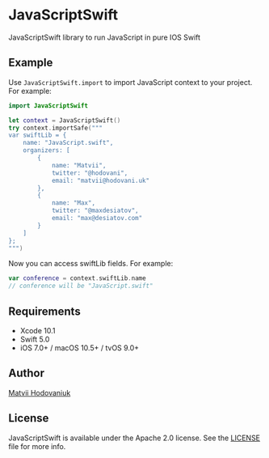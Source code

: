 # JavaScriptSwift

JavaScriptSwift library to run JavaScript in pure IOS Swift

## Example

Use `JavaScriptSwift.import` to import JavaScript context to your project. For example:

````swift
import JavaScriptSwift

let context = JavaScriptSwift()
try context.importSafe("""
var swiftLib = {
    name: "JavaScript.swift",
    organizers: [
        {
            name: "Matvii",
            twitter: "@hodovani",
            email: "matvii@hodovani.uk"
        },
        {
            name: "Max",
            twitter: "@maxdesiatov",
            email: "max@desiatov.com"
        }
    ]
};
""")
````

Now you can access swiftLib fields. For example:

````swift
var conference = context.swiftLib.name
// conference will be "JavaScript.swift"
````

## Requirements

- Xcode 10.1
- Swift 5.0
- iOS 7.0+ / macOS 10.5+ / tvOS 9.0+

## Author

[Matvii Hodovaniuk](https://matvii.hodovani.uk)

## License

JavaScriptSwift is available under the Apache 2.0 license. See the
[LICENSE](https://github.com/hodovani/JavaScript.swift/blob/master/LICENSE) file for
more info.
````
